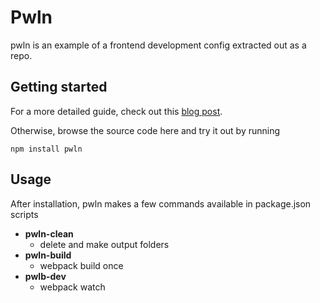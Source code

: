 # Pwln

pwln is an example of a frontend development config extracted out as a repo.

## Getting started

For a more detailed guide, check out this [blog post](https://medium.com/@jonrogozen/setting-up-a-version-controlled-build-repo-1192c84671ff).

Otherwise, browse the source code here and try it out by running

`npm install pwln`

## Usage

After installation, pwln makes a few commands available in package.json scripts

- **pwln-clean**
    - delete and make output folders
- **pwln-build**
    - webpack build once
- **pwlb-dev**
    - webpack watch

